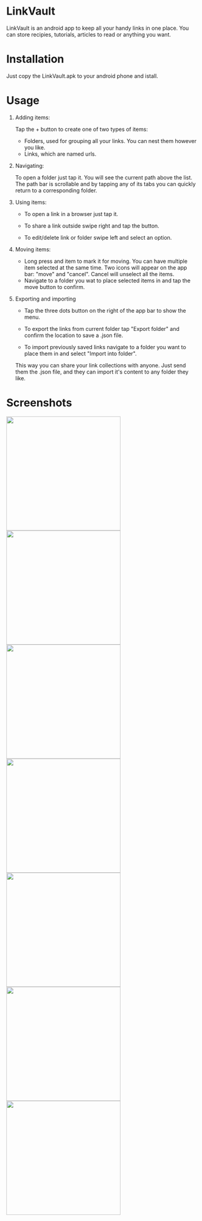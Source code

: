 # LinkVault

LinkVault is an android app to keep all your handy links in one place. You can store recipies, tutorials, articles to read or anything you want.

# Installation

Just copy the LinkVault.apk to your android phone and istall.

# Usage

1. Adding items:

    Tap the + button to create one of two types of items:
    - Folders, used for grouping all your links. You can nest them however you like.
    - Links, which are named urls.

2. Navigating:
    
    To open a folder just tap it. You will see the current path above the list. The path bar is scrollable and by tapping any of its tabs you can quickly return to a corresponding folder.

3. Using items:

    - To open a link in a browser just tap it.
    
    - To share a link outside swipe right and tap the button.

    - To edit/delete link or folder swipe left and select an option.

4. Moving items:

    - Long press and item to mark it for moving. You can have multiple item selected at the same time. Two icons will appear on the app bar: "move" and "cancel". Cancel will unselect all the items.
    - Navigate to a folder you wat to place selected items in and tap the move button to confirm.

5. Exporting and importing

    - Tap the three dots button on the right of the app bar to show the menu.

    - To export the links from current folder tap "Export folder" and confirm the location to save a .json file.

    - To import previously saved links navigate to a folder you want to place them in and select "Import into folder".

    This way you can share your link collections with anyone. Just send them the .json file, and they can import it's content to any folder they like.

# Screenshots

<img src="screenshots/list.png" width=300px/><img src="screenshots/add.png" width=300px><img src="screenshots/share.png" width=300px>
<img src="screenshots/delete and edit.png" width=300px><img src="screenshots/list.png" width=300px><img src="screenshots/move.png" width=300px><img src="screenshots/export.png" width=300px>